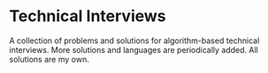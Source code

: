# Technical Interviews

A collection of problems and solutions for algorithm-based technical interviews. More solutions and languages are periodically added. All solutions are my own.
